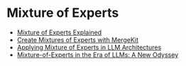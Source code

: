 # Mixture of Experts

- [Mixture of Experts Explained](https://huggingface.co/blog/moe)
- [Create Mixtures of Experts with MergeKit](https://huggingface.co/blog/mlabonne/frankenmoe)
- [Applying Mixture of Experts in LLM Architectures](https://developer.nvidia.com/blog/applying-mixture-of-experts-in-llm-architectures/)
- [Mixture-of-Experts in the Era of LLMs: A New Odyssey](https://moe-tutorial.github.io/)
